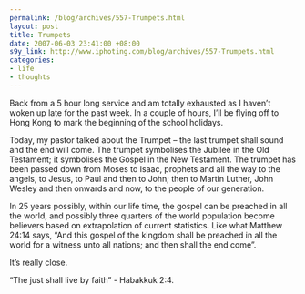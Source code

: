 ```yaml
--- 
permalink: /blog/archives/557-Trumpets.html
layout: post
title: Trumpets
date: 2007-06-03 23:41:00 +08:00
s9y_link: http://www.iphoting.com/blog/archives/557-Trumpets.html
categories: 
- life
- thoughts
---
```

<p class="whiteline"><p>Back from a 5 hour long service and am totally exhausted as I haven&#8217;t woken up late for the past week. In a couple of hours, I&#8217;ll be flying off to Hong Kong to mark the beginning of the school holidays.</p>
</p><p class="whiteline"><p>Today, my pastor talked about the Trumpet – the last trumpet shall sound and the end will come. The trumpet symbolises the Jubilee in the Old Testament; it symbolises the Gospel in the New Testament. The trumpet has been passed down from Moses to Isaac, prophets and all the way to the angels, to Jesus, to Paul and then to John; then to Martin Luther, John Wesley and then onwards and now, to the people of our generation.</p>
</p><p class="whiteline"><p>In 25 years possibly, within our life time, the gospel can be preached in all the world, and possibly three quarters of the world population become believers based on extrapolation of current statistics. Like what Matthew 24:14 says, &#8220;And this gospel of the kingdom shall be preached in all the world for a witness unto all nations; and then shall the end come&#8221;.</p>
</p><p class="whiteline"><p>It&#8217;s really close.</p>
</p><p class="break"><p>&#8220;The just shall live by faith&#8221; - Habakkuk 2:4.</p></p>

